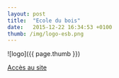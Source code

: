 ```yaml
---
layout: post
title:  "Ecole du bois"
date:   2015-12-22 16:34:53 +0100
thumb: /img/logo-esb.png
---
```


![logo]({{ page.thumb }})

[Accès au site](http://www.ecoledubois.fr/)